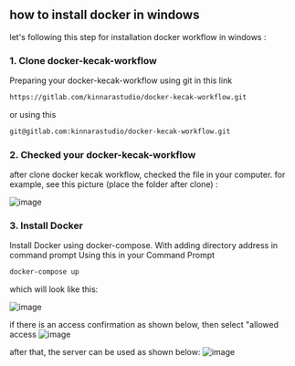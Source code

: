 ## how to install docker in windows ##

let's following this step for installation docker workflow in windows :

### 1. Clone docker-kecak-workflow
Preparing your docker-kecak-workflow using git in this link
```html
https://gitlab.com/kinnarastudio/docker-kecak-workflow.git
```
or using this 
```html
git@gitlab.com:kinnarastudio/docker-kecak-workflow.git
```

### 2. Checked your docker-kecak-workflow
after clone docker kecak workflow, checked the file in your computer. for example, see this picture (place the folder after clone) :

![image](uploads/2653b537620a63c219d842bc0399180e/image.png)

### 3. Install Docker 
Install Docker using docker-compose. With adding directory address in command prompt
 Using this in your Command Prompt
```html
docker-compose up
```

which will look like this:

![image](uploads/2fb6f793c7bf38cb5b1cb96aa0fb7e75/image.png)


if there is an access confirmation as shown below, then select "allowed access
![image](uploads/4a95cc7cf5871e1c5cf0b45d0a8d344b/image.png)


after that, the server can be used as shown below:
![image](uploads/3d0488dcf32afac6eb0290d26c704e7a/image.png)

